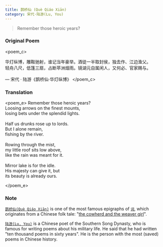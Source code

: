 ```yaml
---
title: 鹊桥仙 (Què Qiáo Xiān)
category: 宋代·陆游(Lu, You)
---
```


> Remember those heroic years?

<!-- more -->

### Original Poem

<poem_c>

华灯纵博，雕鞍驰射，谁记当年豪举。酒徒一半取封侯，独去作、江边渔父。
<br>
轻舟八尺，低篷三扇，占断苹洲烟雨。镜湖元自属闲人，又何必、官家赐与。
<br>
<br>
— 宋代 · 陆游《鹊桥仙·华灯纵博》
</poem_c>
<br>

### Translation

<poem_e>
Remember those heroic years?
<br>
Loosing arrows on the finest mounts,
<br>
losing bets under the splendid lights.
<br>
<br>
Half us drunks rose up to lords.
<br>
But I alone remain,
<br>
fishing by the river.
<br>
<br>
Rowing through the mist, 
<br>
my little roof sits low above,
<br>
like the rain was meant for it.
<br>
<br>
Mirror lake is for the idle.
<br>
His majesty can give it, but
<br>
its beauty is already ours.

</poem_e>
<br>

### Note

[`鹊桥仙(Què Qiáo Xiān)`](https://zh.m.wikipedia.org/zh-hans/%E9%B9%8A%E6%A1%A5%E4%BB%99) is one of the most  famous 
epigraphs of [`词`](https://zh.m.wikipedia.org/zh-hans/%E8%AF%8D_(%E6%96%87%E5%AD%A6)), which originates from a Chinese folk tale: "[the cowherd and the weaver girl](https://en.wikipedia.org/wiki/The_Cowherd_and_the_Weaver_Girl)".

[`陆游(Lu, You)`](https://en.wikipedia.org/wiki/Lu_You) is a Chinese poet of the Southern Song Dynasty, who is famous for writing poems about his military life. He said that he had written "ten thousand poems in sixty years". He is the person with the most (saved) poems in Chinese history. 

